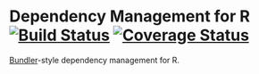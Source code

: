 Dependency Management for R [![Build Status](https://travis-ci.org/robertzk/lockbox)](https://travis-ci.org/robertzk/lockbox.svg?branch=master) [![Coverage Status](https://coveralls.io/repos/robertzk/lockbox/badge.svg?branch=master)](https://coveralls.io/r/robertzk/lockbox)
===========

[Bundler](http://bundler.io/)-style dependency management for R.


